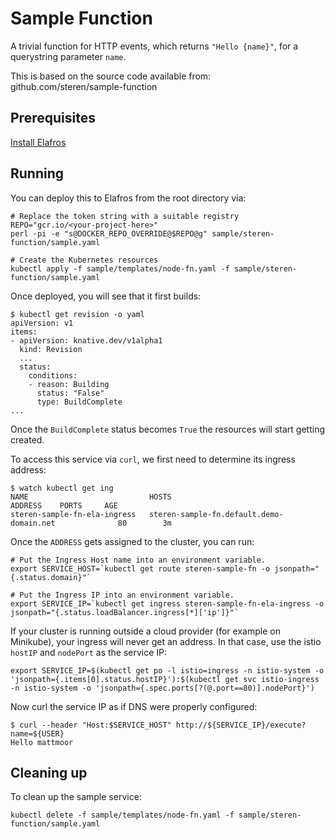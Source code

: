 # Sample Function

A trivial function for HTTP events, which returns `"Hello {name}"`, for a
querystring parameter `name`.

This is based on the source code available from: github.com/steren/sample-function

## Prerequisites

[Install Elafros](https://github.com/knative/install/blob/master/README.md)

## Running

You can deploy this to Elafros from the root directory via:
```shell
# Replace the token string with a suitable registry
REPO="gcr.io/<your-project-here>"
perl -pi -e "s@DOCKER_REPO_OVERRIDE@$REPO@g" sample/steren-function/sample.yaml

# Create the Kubernetes resources
kubectl apply -f sample/templates/node-fn.yaml -f sample/steren-function/sample.yaml
```

Once deployed, you will see that it first builds:

```shell
$ kubectl get revision -o yaml
apiVersion: v1
items:
- apiVersion: knative.dev/v1alpha1
  kind: Revision
  ...
  status:
    conditions:
    - reason: Building
      status: "False"
      type: BuildComplete
...
```

Once the `BuildComplete` status becomes `True` the resources will start getting created.


To access this service via `curl`, we first need to determine its ingress address:
```shell
$ watch kubectl get ing
NAME                           HOSTS                                      ADDRESS    PORTS     AGE
steren-sample-fn-ela-ingress   steren-sample-fn.default.demo-domain.net              80        3m
```

Once the `ADDRESS` gets assigned to the cluster, you can run:

```shell
# Put the Ingress Host name into an environment variable.
export SERVICE_HOST=`kubectl get route steren-sample-fn -o jsonpath="{.status.domain}"`

# Put the Ingress IP into an environment variable.
export SERVICE_IP=`kubectl get ingress steren-sample-fn-ela-ingress -o jsonpath="{.status.loadBalancer.ingress[*]['ip']}"`
```

If your cluster is running outside a cloud provider (for example on Minikube),
your ingress will never get an address. In that case, use the istio `hostIP` and `nodePort` as the service IP:

```shell
export SERVICE_IP=$(kubectl get po -l istio=ingress -n istio-system -o 'jsonpath={.items[0].status.hostIP}'):$(kubectl get svc istio-ingress -n istio-system -o 'jsonpath={.spec.ports[?(@.port==80)].nodePort}')
```

Now curl the service IP as if DNS were properly configured:

```shell
$ curl --header "Host:$SERVICE_HOST" http://${SERVICE_IP}/execute?name=${USER}
Hello mattmoor
```

## Cleaning up

To clean up the sample service:

```shell
kubectl delete -f sample/templates/node-fn.yaml -f sample/steren-function/sample.yaml
```
